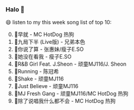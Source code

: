 

### Halo 👋

😄 listen to my this week song list of top 10:

0. 🌈早就 - MC HotDog 热狗
1. 🌈九局下半 (Live版) - 兄弟本色
2. 🌈你说了算 - 张惠妹/瘦子E.SO
3. 🌈她没在看我 - 瘦子E.SO
4. 🌈R&B Girl Feat. J.Sheon - 顽童MJ116/J. Sheon
5. 🌈Running - 陈冠希
6. 🌈Shake - 顽童MJ116
7. 🌈Just Believe - 顽童MJ116
8. 🌈MJ Fresh Gang - 顽童MJ116/MC HotDog 热狗
9. 🌈除了说唱我什么都不会 - MC HotDog 热狗

